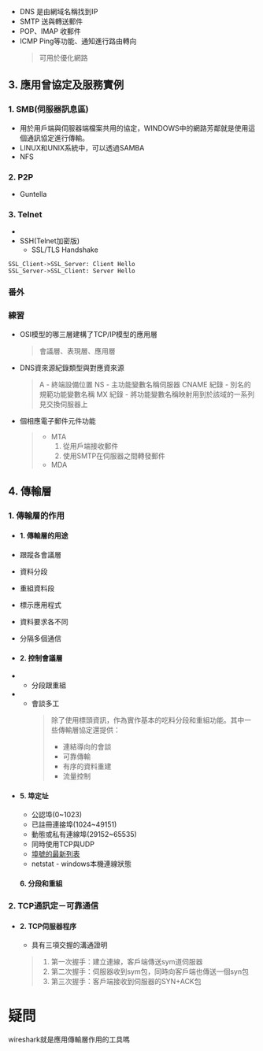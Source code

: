  - DNS 是由網域名稱找到IP
 - SMTP 送與轉送郵件
 - POP、IMAP 收郵件
 - ICMP Ping等功能、通知進行路由轉向
    > 可用於優化網路


## 3. 應用曾協定及服務實例
### 1. SMB(伺服器訊息區)
   - 用於用戶端與伺服器端檔案共用的協定，WINDOWS中的網路芳鄰就是使用這個通訊協定進行傳輸。
   - LINUX和UNIX系統中，可以透過SAMBA
   - NFS

### 2. P2P 
   - Guntella

### 3. Telnet
   - 
   - SSH(Telnet加密版)
     - SSL/TLS Handshake
```seq
SSL_Client->SSL_Server: Client Hello
SSL_Server->SSL_Client: Server Hello
```




### 番外


### 練習
 - OSI模型的哪三層建構了TCP/IP模型的應用層
    > 會議層、表現層、應用層
 - DNS資來源紀錄類型與對應資來源
    > A - 終端設備位置
    > NS - 主功能變數名稱伺服器
    > CNAME 紀錄 - 別名的規範功能變數名稱
    > MX 紀錄 - 將功能變數名稱映射用到於該域的一系列見交換伺服器上
 - 個相應電子郵件元件功能
    > - MTA
    >   1. 從用戶端接收郵件
    >   2. 使用SMTP在伺服器之間轉發郵件
    > - MDA



## 4. 傳輸層
### 1. 傳輸層的作用

 - #### 1. 傳輸層的用途 
 -  跟蹤各會議層
 -  資料分段
 -  重組資料段
 -  標示應用程式
 -  資料要求各不同
 -  分隔多個通信
 -  #### 2. 控制會議層
 -   - 分段跟重組
 -   - 會談多工
       > 除了使用標頭資訊，作為實作基本的吃料分段和重組功能。其中一些傳輸層協定還提供：
       > - 連結導向的會談
       > - 可靠傳輸
       > - 有序的資料重建
       > - 流量控制
    
 -  #### 5. 埠定址
     - 公認埠(0~1023)
     - 已註冊連接埠(1024~49151)
     - 動態或私有連線埠(29152~65535)
     - 同時使用TCP與UDP
     - [埠號的最新列表](http://www.iana.org/assignments/port-numbers)
     - netstat - windows本機連線狀態

    #### 6. 分段和重組

### 2. TCP通訊定－可靠通信
- 
    #### 2. TCP伺服器程序
     - 具有三項交握的溝通證明
     > 1. 第一次握手：建立連線，客戶端傳送sym道伺服器
     > 2. 第二次握手：伺服器收到sym包，同時向客戶端也傳送一個syn包
     > 3. 第三次握手：客戶端接收到伺服器的SYN+ACK包


# 疑問
wireshark就是應用傳輸層作用的工具嗎

